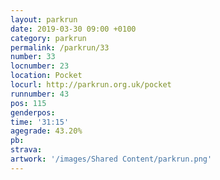```yaml
---
layout: parkrun
date: 2019-03-30 09:00 +0100
category: parkrun
permalink: /parkrun/33
number: 33
locnumber: 23
location: Pocket
locurl: http://parkrun.org.uk/pocket
runnumber: 43
pos: 115
genderpos: 
time: '31:15'
agegrade: 43.20%
pb: 
strava: 
artwork: '/images/Shared Content/parkrun.png'
---
```

